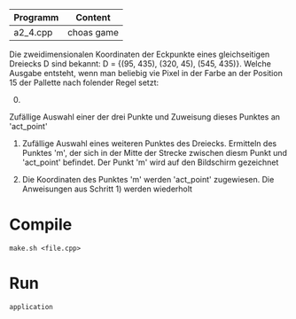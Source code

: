 |Programm|Content|
|---------|-------|
|a2_4.cpp    |choas game|

Die zweidimensionalen Koordinaten der Eckpunkte eines gleichseitigen Dreiecks D sind bekannt: D = {(95, 435), (320, 45), (545, 435)}. 
Welche Ausgabe entsteht, wenn man beliebig vie Pixel in der Farbe an der Position 15 der Pallette nach folender Regel setzt:

0) 
Zufällige Auswahl einer der drei Punkte und Zuweisung dieses Punktes an 'act_point'

1) Zufällige Auswahl eines weiteren Punktes des Dreiecks. Ermitteln des Punktes 'm', der sich in der Mitte der Strecke zwischen diesm Punkt und 'act_point' befindet.
Der Punkt 'm' wird auf den Bildschirm gezeichnet

2) Die Koordinaten des Punktes 'm' werden 'act_point' zugewiesen. 
Die Anweisungen aus Schritt 1) werden wiederholt

# Compile

`make.sh <file.cpp>`

# Run

`application`
